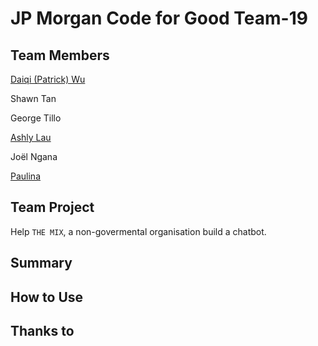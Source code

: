 # JP Morgan Code for Good Team-19 

## Team Members
[Daiqi (Patrick) Wu](https://wudaiqi.com)

Shawn Tan

George Tillo

[Ashly Lau](https://ashlylau.github.io)

Joël Ngana

[Paulina](https://github.com/Pkulyte)

## Team Project
Help `THE MIX`, a non-govermental organisation build a chatbot.

## Summary


## How to Use


## Thanks to


